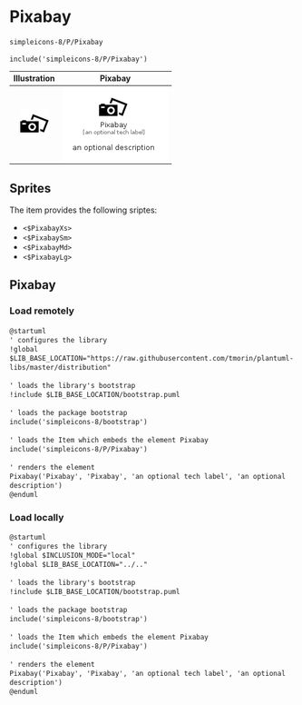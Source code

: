 # Pixabay


```text
simpleicons-8/P/Pixabay
```

```text
include('simpleicons-8/P/Pixabay')
```



| Illustration | Pixabay |
| :---: | :---: |
| ![illustration for Illustration](../../simpleicons-8/P/Pixabay.png) | ![illustration for Pixabay](../../simpleicons-8/P/Pixabay.Local.png) |



## Sprites
The item provides the following sriptes:

- `<$PixabayXs>`
- `<$PixabaySm>`
- `<$PixabayMd>`
- `<$PixabayLg>`





## Pixabay

### Load remotely
```plantuml
@startuml
' configures the library
!global $LIB_BASE_LOCATION="https://raw.githubusercontent.com/tmorin/plantuml-libs/master/distribution"

' loads the library's bootstrap
!include $LIB_BASE_LOCATION/bootstrap.puml

' loads the package bootstrap
include('simpleicons-8/bootstrap')

' loads the Item which embeds the element Pixabay
include('simpleicons-8/P/Pixabay')

' renders the element
Pixabay('Pixabay', 'Pixabay', 'an optional tech label', 'an optional description')
@enduml
```

### Load locally
```plantuml
@startuml
' configures the library
!global $INCLUSION_MODE="local"
!global $LIB_BASE_LOCATION="../.."

' loads the library's bootstrap
!include $LIB_BASE_LOCATION/bootstrap.puml

' loads the package bootstrap
include('simpleicons-8/bootstrap')

' loads the Item which embeds the element Pixabay
include('simpleicons-8/P/Pixabay')

' renders the element
Pixabay('Pixabay', 'Pixabay', 'an optional tech label', 'an optional description')
@enduml
```

